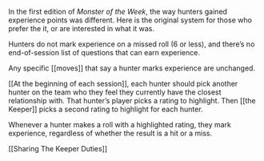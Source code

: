 
In the first edition of *Monster of the Week*, the way hunters gained experience points was different. Here is the original system for those who prefer the it, or are interested in what it was.

Hunters do not mark experience on a missed roll (6 or less), and there’s no end-of-session list of questions that can earn experience.

Any specific [[moves]] that say a hunter marks experience are unchanged.

[[At the beginning of each session]], each hunter should pick another hunter on the team who they feel they currently have the closest relationship with. That hunter’s player picks a rating to highlight. Then [[the Keeper]] picks a second rating to highlight for each hunter.

Whenever a hunter makes a roll with a highlighted rating, they mark experience, regardless of whether the result is a hit or a miss.

[[Sharing The Keeper Duties]]
